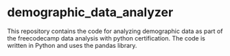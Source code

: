 # demographic_data_analyzer
This repository contains the code for analyzing demographic data as part of the freecodecamp data analysis with python certification. The code is written in Python and uses the pandas library.
